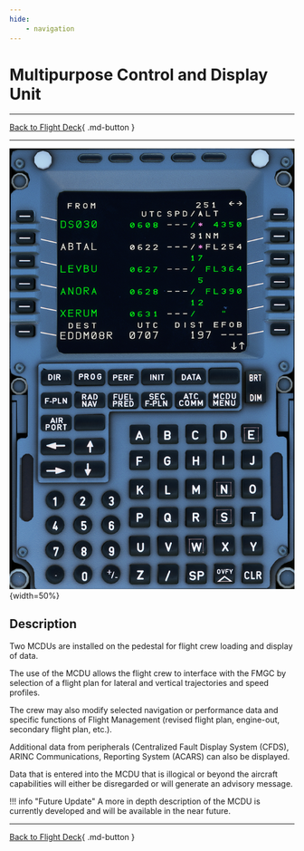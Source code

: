 ```yaml
---
hide:
    - navigation
---
```


# Multipurpose Control and Display Unit

---

[Back to Flight Deck](../flight-deck.md){ .md-button }

---

![Multipurpose Control and Display Unit](../../../assets/a32nx-briefing/pedestal/mcdu.png "Multipurpose Control and Display Unit"){width=50%}

## Description

Two MCDUs are installed on the pedestal for flight crew loading and display of data.

The use of the MCDU allows the flight crew to interface with the FMGC by selection of a flight plan for lateral and vertical trajectories and speed profiles.

The crew may also modify selected navigation or performance data and specific functions of Flight Management (revised flight plan, engine-out, secondary flight plan, etc.).

Additional data from peripherals (Centralized Fault Display System (CFDS), ARINC Communications, Reporting System (ACARS) can also
be displayed.

Data that is entered into the MCDU that is illogical or beyond the aircraft capabilities will either be disregarded or will generate an advisory message.

<!-- TODO: UPDATE -->
!!! info "Future Update"
    A more in depth description of the MCDU is currently developed and will be available in the near future.

---

[Back to Flight Deck](../flight-deck.md){ .md-button }

